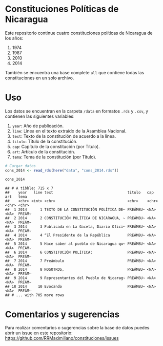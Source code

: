 
# Constituciones Políticas de Nicaragua

Este repositorio continue cuatro constituciones políticas de Nicaragua
de los años:

1.  1974
2.  1987
3.  2010
4.  2014

También se encuentra una base complete `all` que contiene todas las
constituciones en un solo archivo.

# Uso

Los datos se encuentran en la carpeta `/data` en formatos `.rds` y
`.csv`, y contienen las siguientes variables:

1.  `year`: Año de publicación.
2.  `line`: Línea en el texto extraído de la Asamblea Nacional.
3.  `text`: Texto de la constitución de acuerdo a la línea.
4.  `titulo`: Título de la constitución.
5.  `cap`: Capítulo de la constitución (por Título).
6.  `art`: Artículo de la constitución.
7.  `tema`: Tema de la constitución (por Título).

``` r
# Cargar datos
cons_2014 <- read_rds(here("data", "cons_2014.rds"))

cons_2014
```

    ## # A tibble: 715 x 7
    ##    year   line text                                  titulo   cap   art   tema  
    ##    <chr> <int> <chr>                                 <chr>    <chr> <chr> <chr> 
    ##  1 2014      1 TEXTO DE LA CONSTITUCIÓN POLÍTICA DE~ PREÁMBU~ <NA>  <NA>  PREÁM~
    ##  2 2014      2 CONSTITUCIÓN POLÍTICA DE NICARAGUA, ~ PREÁMBU~ <NA>  <NA>  PREÁM~
    ##  3 2014      3 Publicada en La Gaceta, Diario Ofici~ PREÁMBU~ <NA>  <NA>  PREÁM~
    ##  4 2014      4 “El Presidente de la República        PREÁMBU~ <NA>  <NA>  PREÁM~
    ##  5 2014      5 Hace saber al pueblo de Nicaragua qu~ PREÁMBU~ <NA>  <NA>  PREÁM~
    ##  6 2014      6 CONSTITUCIÓN POLÍTICA:                PREÁMBU~ <NA>  <NA>  PREÁM~
    ##  7 2014      7 Preámbulo                             PREÁMBU~ <NA>  <NA>  PREÁM~
    ##  8 2014      8 NOSOTROS,                             PREÁMBU~ <NA>  <NA>  PREÁM~
    ##  9 2014      9 Representantes del Pueblo de Nicarag~ PREÁMBU~ <NA>  <NA>  PREÁM~
    ## 10 2014     10 Evocando                              PREÁMBU~ <NA>  <NA>  PREÁM~
    ## # ... with 705 more rows

# Comentarios y sugerencias

Para realizar comentarios o sugerencias sobre la base de datos puedes
abrir un issue en este repositorio:
<https://github.com/RRMaximiliano/constituciones/issues>
